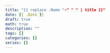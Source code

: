 ```yaml
---
title: "{{ replace .Name "-" " " | title }}"
date: {{ .Date }}
draft: true
math: true
description: ""
tags: []
categories: []
series: []
---
```


